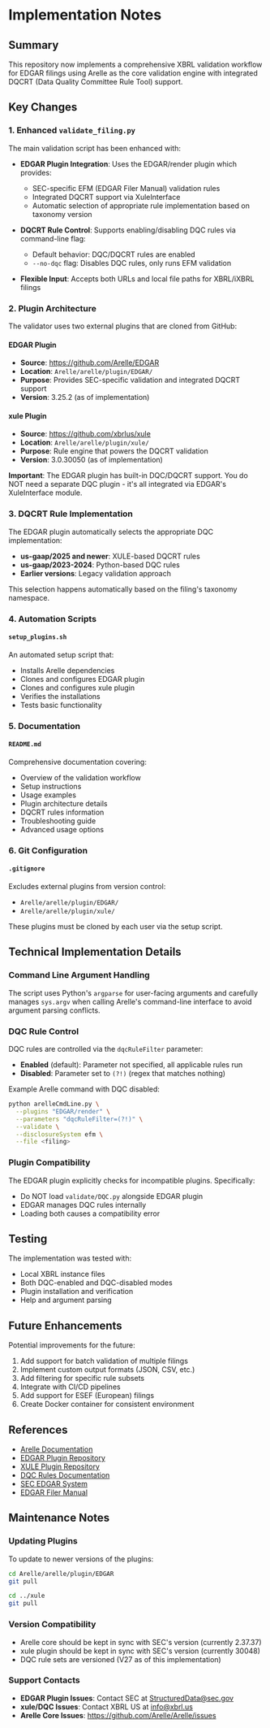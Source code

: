 # Implementation Notes

## Summary

This repository now implements a comprehensive XBRL validation workflow for EDGAR filings using Arelle as the core validation engine with integrated DQCRT (Data Quality Committee Rule Tool) support.

## Key Changes

### 1. Enhanced `validate_filing.py`

The main validation script has been enhanced with:

- **EDGAR Plugin Integration**: Uses the EDGAR/render plugin which provides:
  - SEC-specific EFM (EDGAR Filer Manual) validation rules
  - Integrated DQCRT support via XuleInterface
  - Automatic selection of appropriate rule implementation based on taxonomy version
  
- **DQCRT Rule Control**: Supports enabling/disabling DQC rules via command-line flag:
  - Default behavior: DQC/DQCRT rules are enabled
  - `--no-dqc` flag: Disables DQC rules, only runs EFM validation
  
- **Flexible Input**: Accepts both URLs and local file paths for XBRL/iXBRL filings

### 2. Plugin Architecture

The validator uses two external plugins that are cloned from GitHub:

#### EDGAR Plugin
- **Source**: https://github.com/Arelle/EDGAR
- **Location**: `Arelle/arelle/plugin/EDGAR/`
- **Purpose**: Provides SEC-specific validation and integrated DQCRT support
- **Version**: 3.25.2 (as of implementation)

#### xule Plugin  
- **Source**: https://github.com/xbrlus/xule
- **Location**: `Arelle/arelle/plugin/xule/`
- **Purpose**: Rule engine that powers the DQCRT validation
- **Version**: 3.0.30050 (as of implementation)

**Important**: The EDGAR plugin has built-in DQC/DQCRT support. You do NOT need a separate DQC plugin - it's all integrated via EDGAR's XuleInterface module.

### 3. DQCRT Rule Implementation

The EDGAR plugin automatically selects the appropriate DQC implementation:

- **us-gaap/2025 and newer**: XULE-based DQCRT rules
- **us-gaap/2023-2024**: Python-based DQC rules
- **Earlier versions**: Legacy validation approach

This selection happens automatically based on the filing's taxonomy namespace.

### 4. Automation Scripts

#### `setup_plugins.sh`
An automated setup script that:
- Installs Arelle dependencies
- Clones and configures EDGAR plugin
- Clones and configures xule plugin
- Verifies the installations
- Tests basic functionality

### 5. Documentation

#### `README.md`
Comprehensive documentation covering:
- Overview of the validation workflow
- Setup instructions
- Usage examples
- Plugin architecture details
- DQCRT rules information
- Troubleshooting guide
- Advanced usage options

### 6. Git Configuration

#### `.gitignore`
Excludes external plugins from version control:
- `Arelle/arelle/plugin/EDGAR/`
- `Arelle/arelle/plugin/xule/`

These plugins must be cloned by each user via the setup script.

## Technical Implementation Details

### Command Line Argument Handling

The script uses Python's `argparse` for user-facing arguments and carefully manages `sys.argv` when calling Arelle's command-line interface to avoid argument parsing conflicts.

### DQC Rule Control

DQC rules are controlled via the `dqcRuleFilter` parameter:
- **Enabled** (default): Parameter not specified, all applicable rules run
- **Disabled**: Parameter set to `(?!)` (regex that matches nothing)

Example Arelle command with DQC disabled:
```bash
python arelleCmdLine.py \
  --plugins "EDGAR/render" \
  --parameters "dqcRuleFilter=(?!)" \
  --validate \
  --disclosureSystem efm \
  --file <filing>
```

### Plugin Compatibility

The EDGAR plugin explicitly checks for incompatible plugins. Specifically:
- Do NOT load `validate/DQC.py` alongside EDGAR plugin
- EDGAR manages DQC rules internally
- Loading both causes a compatibility error

## Testing

The implementation was tested with:
- Local XBRL instance files
- Both DQC-enabled and DQC-disabled modes
- Plugin installation and verification
- Help and argument parsing

## Future Enhancements

Potential improvements for the future:
1. Add support for batch validation of multiple filings
2. Implement custom output formats (JSON, CSV, etc.)
3. Add filtering for specific rule subsets
4. Integrate with CI/CD pipelines
5. Add support for ESEF (European) filings
6. Create Docker container for consistent environment

## References

- [Arelle Documentation](https://arelle.readthedocs.io/)
- [EDGAR Plugin Repository](https://github.com/Arelle/EDGAR)
- [XULE Plugin Repository](https://github.com/xbrlus/xule)
- [DQC Rules Documentation](https://xbrl.us/dqc-rules/)
- [SEC EDGAR System](https://www.sec.gov/edgar)
- [EDGAR Filer Manual](https://www.sec.gov/info/edgar/edgarfm.htm)

## Maintenance Notes

### Updating Plugins

To update to newer versions of the plugins:

```bash
cd Arelle/arelle/plugin/EDGAR
git pull

cd ../xule
git pull
```

### Version Compatibility

- Arelle core should be kept in sync with SEC's version (currently 2.37.37)
- xule plugin should be kept in sync with SEC's version (currently 30048)
- DQC rule sets are versioned (V27 as of this implementation)

### Support Contacts

- **EDGAR Plugin Issues**: Contact SEC at StructuredData@sec.gov
- **xule/DQC Issues**: Contact XBRL US at info@xbrl.us
- **Arelle Core Issues**: https://github.com/Arelle/Arelle/issues

